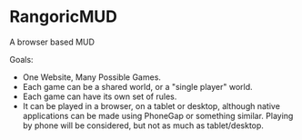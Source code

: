 RangoricMUD
===========

A browser based MUD

Goals:
- One Website, Many Possible Games.
- Each game can be a shared world, or a "single player" world.
- Each game can have its own set of rules.
- It can be played in a browser, on a tablet or desktop, although native applications can be made using PhoneGap or something similar. Playing by phone will be considered, but not as much as tablet/desktop.